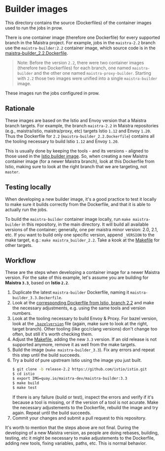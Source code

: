 # Builder images

This directory contains the source (Dockerfiles) of the container images used to run the jobs in prow.

There is one container image (therefore one Dockerfile) for every supported branch in the Maistra project. For example, jobs in the `maistra-2.2` branch use the `maistra-builder:2.2` container image, which source code is in the [maistra-builder_2.2.Dockerfile](maistra-builder_2.2.Dockerfile).


> Note: Before the version `2.2`, there were two container images (therefore two Dockerfiles) for each branch, one named `maistra-builder` and the other one named `maistra-proxy-builder`. Starting with `2.2` those two images were unified into a single `maistra-builder` image.

These images run the jobs configured in prow.

## Rationale

These images are based on the Istio and Envoy version that a Maistra branch targets. For example, the branch `maistra-2.2` in Maistra repositories (e.g., maistra/istio, maistra/proxy, etc) targets Istio `1.12` and Envoy `1.20`. Thus the Dockerfile for `2.2` (`maistra-builder_2.2.Dockerfile`) contains all the tooling necessary to build Istio `1.12` and Envoy `1.20`.

This is usually done by keeping the tools - and its versions - aligned to those used in the [Istio builder image](https://github.com/istio/tools/blob/master/docker/build-tools/Dockerfile). So, when creating a new Maistra container image (for a newer Maistra branch), look at this Dockerfile from Istio, making sure to look at the right branch that we are targeting, not `master`.

## Testing locally

When developing a new builder image, it's a good practice to test it locally to make sure it builds correctly from the Dockerfile, and that it is able to actually run the jobs.

To build the `maistra-builder` container image locally, run `make maistra-builder` in this repository, in the main directory. It will build all available versions of the container; generally, one per maistra minor version: 2.0, 2.1, etc. If you want to build only one specific version, append `_VERSION` to the make target, e.g.: `make maistra_builder_2.2`. Take a kook at the [Makefile](../Makefile) for other targets.


## Workflow

These are the steps when developing a container image for a newer Maistra version. For the sake of this example, let's assume you are building for **Maistra `3.3`**, based on **Istio `2.2`**.

1. Duplicate the latest `maistra-builder` Dockerfile, naming it `maistra-builder_3.3.Dockerfile`.
1. Look at the [corresponding Dockerfile from Istio, branch 2.2](https://github.com/istio/tools/blob/release-2.2/docker/build-tools/Dockerfile) and make the necessary adjustments, e.g. using the same tools and version numbers.
1. Look at the tooling necessary to build Envoy & Proxy. For bazel version, look at the [`.bazelversion`](https://github.com/istio/proxy/blob/release-2.2/.bazelversion) file (again, make sure to look at the right, target branch). Other tooling (like gcc/clang versions) don't change too often, but still it's worth checking them.
1. Adjust the [Makefile](../Makefile), adding the new `3.3` version. If an old release is not supported anymore, remove it as well from the make targets.
1. Build the image (`make maistra-builder_3.3`). Fix any errors and repeat this step until the build succeeds.
1. Try a build of pure upstream Istio using the image you just built.
   ```sh
   $ git clone -b release-2.2 https://github.com/istio/istio.git
   $ cd istio
   $ export IMG=quay.io/maistra-dev/maistra-builder:3.3
   $ make build
   $ make test
   ```
   If there is any failure (build or test), inspect the errors and verify if it's because a tool is missing, or if the version of a tool is not acurate. Make the necessary adjustements to the Dockerfile, rebuild the image and try again. Repeat until the build succeeds.
1. Commit your changes and submit a pull request to this repository.

It's worth to mention that the steps above are not final. During the developing of a new Maistra version, as people are doing rebases, building, testing, etc it might be necessary to make adjustements to the Dockerfile, adding new tools, fixing variables, paths, etc. This is normal behavior.

